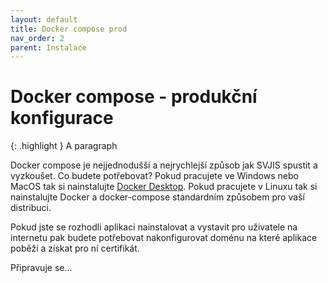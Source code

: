 ```yaml
---
layout: default
title: Docker compose prod
nav_order: 2
parent: Instalace
---
```


# Docker compose - produkční konfigurace

{: .highlight }
A paragraph


Docker compose je nejjednodušší a nejrychlejší způsob jak SVJIS spustit a vyzkoušet. Co budete potřebovat? Pokud pracujete ve Windows nebo MacOS tak si nainstalujte [Docker Desktop](https://www.docker.com/products/docker-desktop). Pokud pracujete v Linuxu tak si nainstalujte Docker a docker-compose standardním způsobem pro vaší distribuci.

Pokud jste se rozhodli aplikaci nainstalovat a vystavit pro uživatele na internetu pak budete potřebovat nakonfigurovat doménu na které aplikace poběží a získat pro ní certifikát.


Připravuje se...

